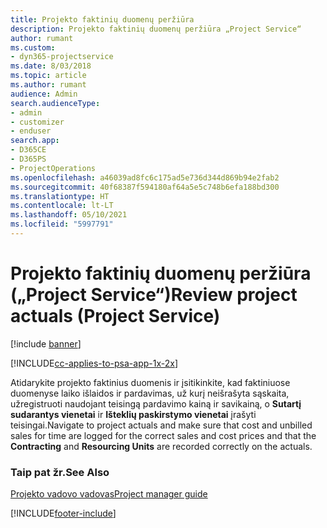 ```yaml
---
title: Projekto faktinių duomenų peržiūra
description: Projekto faktinių duomenų peržiūra „Project Service“
author: rumant
ms.custom:
- dyn365-projectservice
ms.date: 8/03/2018
ms.topic: article
ms.author: rumant
audience: Admin
search.audienceType:
- admin
- customizer
- enduser
search.app:
- D365CE
- D365PS
- ProjectOperations
ms.openlocfilehash: a46039ad8fc6c175ad5e736d344d869b94e2fab2
ms.sourcegitcommit: 40f68387f594180af64a5e5c748b6efa188bd300
ms.translationtype: HT
ms.contentlocale: lt-LT
ms.lasthandoff: 05/10/2021
ms.locfileid: "5997791"
---
```

# <a name="review-project-actuals-project-service"></a><span data-ttu-id="063d9-103">Projekto faktinių duomenų peržiūra („Project Service“)</span><span class="sxs-lookup"><span data-stu-id="063d9-103">Review project actuals (Project Service)</span></span>

[!include [banner](../includes/psa-now-project-operations.md)]

[!INCLUDE[cc-applies-to-psa-app-1x-2x](../includes/cc-applies-to-psa-app-1x-2x.md)]

<span data-ttu-id="063d9-104">Atidarykite projekto faktinius duomenis ir įsitikinkite, kad faktiniuose duomenyse laiko išlaidos ir pardavimas, už kurį neišrašyta sąskaita, užregistruoti naudojant teisingą pardavimo kainą ir savikainą, o **Sutartį sudarantys vienetai** ir **Išteklių paskirstymo vienetai** įrašyti teisingai.</span><span class="sxs-lookup"><span data-stu-id="063d9-104">Navigate to project actuals and make sure that cost and unbilled sales for time are logged for the correct sales and cost prices and that the **Contracting** and **Resourcing Units** are recorded correctly on the actuals.</span></span>  
  
### <a name="see-also"></a><span data-ttu-id="063d9-105">Taip pat žr.</span><span class="sxs-lookup"><span data-stu-id="063d9-105">See Also</span></span>  
 [<span data-ttu-id="063d9-106">Projekto vadovo vadovas</span><span class="sxs-lookup"><span data-stu-id="063d9-106">Project manager guide</span></span>](../psa/project-manager-guide.md)


[!INCLUDE[footer-include](../includes/footer-banner.md)]
